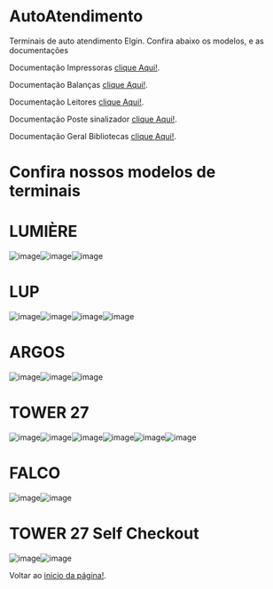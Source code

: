 # AutoAtendimento
Terminais de auto atendimento Elgin. Confira abaixo os modelos, e as documentações

Documentação Impressoras [clique Aqui!](https://github.com/ElginDeveloperCommunity/Impressoras/tree/master/Impressoras%20N%C3%A3o%20Fiscais). 

Documentação Balanças [clique Aqui!](https://github.com/ElginDeveloperCommunity/Equipamentos/tree/master/Elgin/Balan%C3%A7a).

Documentação Leitores [clique Aqui!](https://github.com/ElginDeveloperCommunity/Equipamentos/tree/master/Elgin/Leitores%20Fixos/EL8600/Documenta%C3%A7%C3%A3o).

Documentação Poste sinalizador [clique Aqui!](https://github.com/ElginDeveloperCommunity/AutoAtendimento/tree/master/Elgin/Self%20Checkout%20Lumiere/Bibliotecas).

Documentação Geral Bibliotecas [clique Aqui!](https://elgindevelopercommunity.github.io/modules.html).


# Confira nossos modelos de terminais

# LUMIÈRE

![image](https://github.com/user-attachments/assets/8a45bafd-10d3-4f22-b948-81384b54ccc6)![image](https://github.com/user-attachments/assets/b9777ce9-7825-495a-bc60-afecee5c6399)![image](https://github.com/user-attachments/assets/c996d1c0-4930-4ed6-8c6b-1f4657b9950a)

# LUP

![image](https://github.com/user-attachments/assets/17c31ca5-bedd-4bd0-9a1e-a85b28b070e6)![image](https://github.com/user-attachments/assets/9454f5f5-fcfd-45e0-812e-bb0af0c9e938)![image](https://github.com/user-attachments/assets/276ae164-84b7-4707-9972-5575bcf77c82)![image](https://github.com/user-attachments/assets/5c17fa7a-4712-4d38-98d6-ab0c3ce2f2f3)


# ARGOS

![image](https://github.com/user-attachments/assets/c50c0aaf-65f2-4a2b-b1e8-349a9f586111)![image](https://github.com/user-attachments/assets/12b9f932-99b2-4929-b036-71cd9924d52e)![image](https://github.com/user-attachments/assets/2892cdf9-6d6f-41c4-993b-c74b2e01aa6e)


# TOWER 27

![image](https://github.com/user-attachments/assets/9e519798-ff19-47bb-b981-d4315c458943)![image](https://github.com/user-attachments/assets/8bd7a009-d2f1-4a47-9b52-7964ad3ee61e)![image](https://github.com/user-attachments/assets/0630bcad-04c9-48b8-abfa-ecd473f2db62)![image](https://github.com/user-attachments/assets/30b8a86d-083c-4cac-928a-38576a4cf5f8)![image](https://github.com/user-attachments/assets/19de76d9-6882-4dcf-a7f6-489f32f9b826)![image](https://github.com/user-attachments/assets/7a81d286-dc7c-4515-9e50-0b0dbe068157)


# FALCO

![image](https://github.com/user-attachments/assets/3d3348b4-1fbb-4f5f-ac78-124896bc040f)![image](https://github.com/user-attachments/assets/23583c9d-e675-4fd1-8f22-19eb52589692)


# TOWER 27 Self Checkout

![image](https://github.com/user-attachments/assets/0a404d14-6b18-476a-81ec-9d03c8c29929)![image](https://github.com/user-attachments/assets/bd56b303-d32d-4f62-91c2-1e4021da9d77)



Voltar ao [inicio da página!](https://github.com/ElginDeveloperCommunity/AutoAtendimento/tree/master?tab=readme-ov-file#autoatendimento). 

